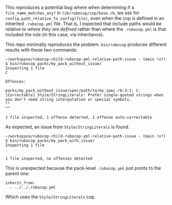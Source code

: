 This reproduces a potential bug where when determining if a `file_name_matches_any?` in `lib/rubocop/cop/base.rb`, we ask for `config.path_relative_to_config(file)`, even when the cop is defined in an inherited `.rubocop.yml` file. That is, I expected that include paths would be relative to *where they are defined* rather than where the `.rubocop.yml` is that included the rule (in this case, via inheritance).

This repo minimally reproduces the problem. `bin/rubocop` produces different results with these two commands:

```
~/workspace/rubocop-child-rubocop-yml-relative-path-issue - (main !x?) $ bin/rubocop packs/my_pack_without_issue/
Inspecting 1 file
C

Offenses:

packs/my_pack_without_issue/spec/path/to/my_spec.rb:3:1: C: [Correctable] Style/StringLiterals: Prefer single-quoted strings when you don't need string interpolation or special symbols.
""
^^

1 file inspected, 1 offense detected, 1 offense auto-correctable
```

As expected, an issue from `Style/StringLiterals` is found.

```
~/workspace/rubocop-child-rubocop-yml-relative-path-issue - (main !x?) $ bin/rubocop packs/my_pack_with_issue/
Inspecting 1 file
.

1 file inspected, no offenses detected
```

This is unexpected because the pack-level `.rubocop.yml` just points to the parent one:
```
inherit_from: 
  - ../../.rubocop.yml
```

Which uses the `Style/StringLiterals` cop.
